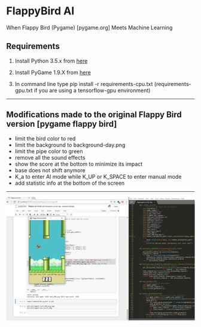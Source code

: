 FlappyBird AI 
===============

When Flappy Bird (Pygame) [pygame.org] Meets Machine Learning



Requirements
------

1. Install Python 3.5.x from [here](https://www.python.org/download/releases/)

2. Install PyGame 1.9.X from [here](http://www.pygame.org/download.shtml)

3. In command line type pip install -r requirements-cpu.txt (requirements-gpu.txt if you are using a tensorflow-gpu environment)
----------

Modifications made to the original Flappy Bird version [pygame flappy bird]
------

* limit the bird color to red
* limit the background to background-day.png
* limit the pipe color to green
* remove all the sound effects
* show the score at the bottom to minimize its impact
* base does not shift anymore
* K_a to enter AI mode while K_UP or K_SPACE to enter manual mode
* add statistic info at the bottom of the screen

----------

![Flappy Bird](screenshot1.png)

[1]: http://www.pygame.org
[2]: https://github.com/sourabhv/FlapPyBird





